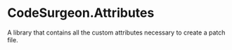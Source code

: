 ﻿# CodeSurgeon.Attributes

A library that contains all the custom attributes necessary to create a patch file.
